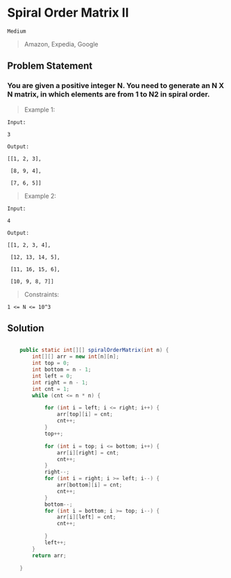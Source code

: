 # Spiral Order Matrix II

`Medium`

> Amazon, Expedia, Google

## Problem Statement

### You are given a positive integer N. You need to generate an N X N matrix, in which elements are from 1 to N2 in spiral order.

> Example 1:

```
Input:

3

Output:

[[1, 2, 3],

 [8, 9, 4],

 [7, 6, 5]]

```

> Example 2:

```
Input:

4

Output:

[[1, 2, 3, 4],

 [12, 13, 14, 5],

 [11, 16, 15, 6],

 [10, 9, 8, 7]]

```

> Constraints:

`1 <= N <= 10^3`

## Solution

```java

    public static int[][] spiralOrderMatrix(int n) {
        int[][] arr = new int[n][n];
        int top = 0;
        int bottom = n - 1;
        int left = 0;
        int right = n - 1;
        int cnt = 1;
        while (cnt <= n * n) {

            for (int i = left; i <= right; i++) {
                arr[top][i] = cnt;
                cnt++;
            }
            top++;

            for (int i = top; i <= bottom; i++) {
                arr[i][right] = cnt;
                cnt++;
            }
            right--;
            for (int i = right; i >= left; i--) {
                arr[bottom][i] = cnt;
                cnt++;
            }
            bottom--;
            for (int i = bottom; i >= top; i--) {
                arr[i][left] = cnt;
                cnt++;

            }
            left++;
        }
        return arr;

    }
```
